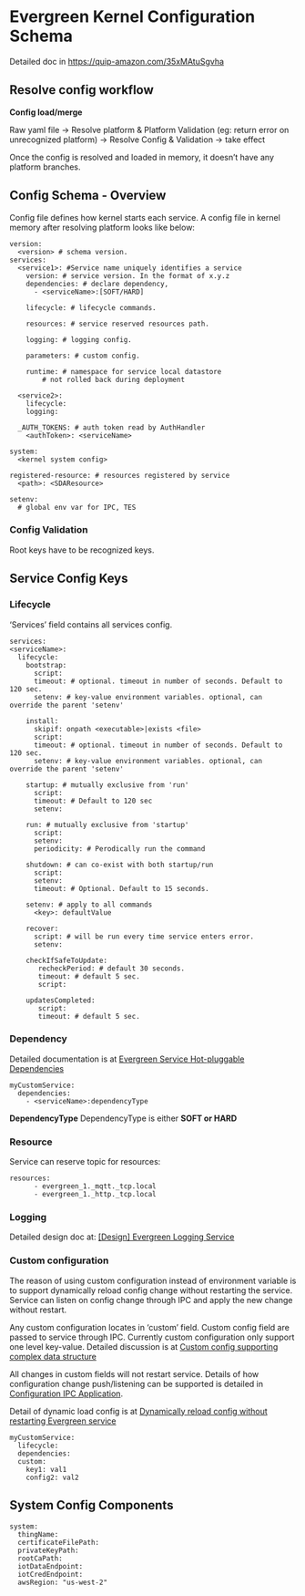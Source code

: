 # Evergreen Kernel Configuration Schema
Detailed doc in https://quip-amazon.com/35xMAtuSgvha

## Resolve config workflow

**Config load/merge**

Raw yaml file → Resolve platform & Platform Validation (eg: return error on unrecognized platform) → Resolve Config & Validation → take effect

Once the config is resolved and loaded in memory, it doesn’t have any platform branches.

## Config Schema - Overview

Config file defines how kernel starts each service.
A config file in kernel memory after resolving platform looks like below:

```
version:
  <version> # schema version.
services:
  <service1>: #Service name uniquely identifies a service
    version: # service version. In the format of x.y.z
    dependencies: # declare dependency, 
      - <serviceName>:[SOFT/HARD]
        
    lifecycle: # lifecycle commands.
    
    resources: # service reserved resources path.

    logging: # logging config.
      
    parameters: # custom config.
    
    runtime: # namespace for service local datastore
        # not rolled back during deployment

  <service2>:
    lifecycle:
    logging:
    
  _AUTH_TOKENS: # auth token read by AuthHandler
    <authToken>: <serviceName>

system:
  <kernel system config> 

registered-resource: # resources registered by service
  <path>: <SDAResource>

setenv:
  # global env var for IPC, TES
```

### Config Validation

Root keys have to be recognized keys.

## Service Config Keys

### Lifecycle

‘Services’ field contains all services config.

```
services: 
<serviceName>:
  lifecycle:
    bootstrap:
      script:
      timeout: # optional. timeout in number of seconds. Default to 120 sec.
      setenv: # key-value environment variables. optional, can override the parent 'setenv'

    install:
      skipif: onpath <executable>|exists <file>
      script:
      timeout: # optional. timeout in number of seconds. Default to 120 sec.
      setenv: # key-value environment variables. optional, can override the parent 'setenv'
      
    startup: # mutually exclusive from 'run'
      script:
      timeout: # Default to 120 sec
      setenv:

    run: # mutually exclusive from 'startup'
      script:
      setenv:
      periodicity: # Perodically run the command
      
    shutdown: # can co-exist with both startup/run
      script:
      setenv:
      timeout: # Optional. Default to 15 seconds.
    
    setenv: # apply to all commands
      <key>: defaultValue

    recover:
      script: # will be run every time service enters error.
      setenv:

    checkIfSafeToUpdate:
       recheckPeriod: # default 30 seconds.
       timeout: # default 5 sec.
       script:

    updatesCompleted:
       script:
       timeout: # default 5 sec.
```

### Dependency

Detailed documentation is at [Evergreen Service Hot-pluggable Dependencies](https://quip-amazon.com/y29dAC02fUBu)

```
myCustomService:
  dependencies:
    - <serviceName>:dependencyType
```

**DependencyType**
DependencyType is either **SOFT or HARD**

### Resource
Service can reserve topic for resources:
```
resources:
      - evergreen_1._mqtt._tcp.local
      - evergreen_1._http._tcp.local
```

### Logging

Detailed design doc at: [[Design] Evergreen Logging Service](https://quip-amazon.com/QbwaANkaR95C)

### Custom configuration

The reason of using custom configuration instead of environment variable is to support dynamically reload config change without restarting the service. Service can listen on config change through IPC and apply the new change without restart.

Any custom configuration locates in ‘custom’ field. Custom config field are passed to service through IPC. Currently custom configuration only support one level key-value. Detailed discussion is at [Custom config supporting complex data structure](https://quip-amazon.com/35xMAtuSgvha#aeM9CAdxOuX)

All changes in custom fields will not restart service. Details of how configuration change push/listening can be supported is detailed in [Configuration IPC Application](https://quip-amazon.com/xtNNAdaAl9ZA).

Detail of dynamic load config is at [Dynamically reload config without restarting Evergreen service](https://quip-amazon.com/mld0ATVx17YK)

```
myCustomService: 
  lifecycle:
  dependencies:
  custom: 
    key1: val1
    config2: val2
```

## System Config Components

```
system: 
  thingName:
  certificateFilePath:
  privateKeyPath:
  rootCaPath:
  iotDataEndpoint:
  iotCredEndpoint:
  awsRegion: "us-west-2"
```



